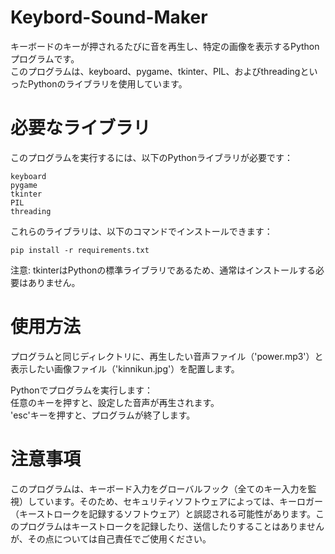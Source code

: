 # Keybord-Sound-Maker
キーボードのキーが押されるたびに音を再生し、特定の画像を表示するPythonプログラムです。  
このプログラムは、keyboard、pygame、tkinter、PIL、およびthreadingといったPythonのライブラリを使用しています。  

# 必要なライブラリ
このプログラムを実行するには、以下のPythonライブラリが必要です：
~~~
keyboard  
pygame  
tkinter  
PIL  
threading
~~~

これらのライブラリは、以下のコマンドでインストールできます：
~~~
pip install -r requirements.txt
~~~
注意: tkinterはPythonの標準ライブラリであるため、通常はインストールする必要はありません。

# 使用方法
プログラムと同じディレクトリに、再生したい音声ファイル（'power.mp3'）と表示したい画像ファイル（'kinnikun.jpg'）を配置します。

Pythonでプログラムを実行します：  
任意のキーを押すと、設定した音声が再生されます。  
'esc'キーを押すと、プログラムが終了します。  

# 注意事項
このプログラムは、キーボード入力をグローバルフック（全てのキー入力を監視）しています。そのため、セキュリティソフトウェアによっては、キーロガー（キーストロークを記録するソフトウェア）と誤認される可能性があります。このプログラムはキーストロークを記録したり、送信したりすることはありませんが、その点については自己責任でご使用ください。
